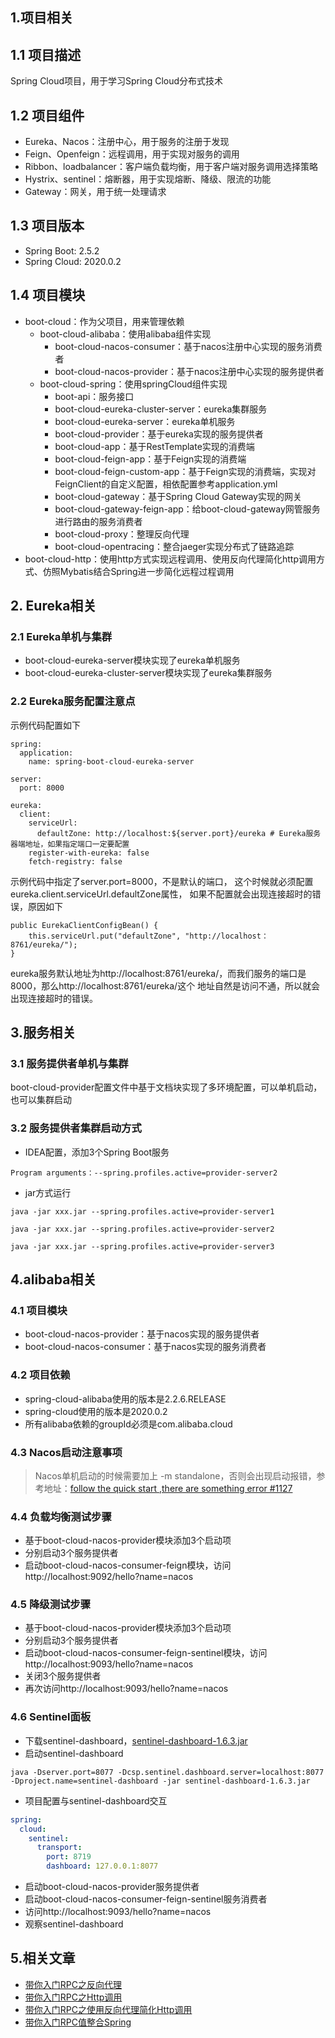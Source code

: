 ## 1.项目相关

## 1.1 项目描述
Spring Cloud项目，用于学习Spring Cloud分布式技术

## 1.2 项目组件
- Eureka、Nacos：注册中心，用于服务的注册于发现
- Feign、Openfeign：远程调用，用于实现对服务的调用
- Ribbon、loadbalancer：客户端负载均衡，用于客户端对服务调用选择策略
- Hystrix、sentinel：熔断器，用于实现熔断、降级、限流的功能
- Gateway：网关，用于统一处理请求

## 1.3 项目版本
- Spring Boot:    2.5.2
- Spring Cloud:   2020.0.2

## 1.4 项目模块
- boot-cloud：作为父项目，用来管理依赖
  - boot-cloud-alibaba：使用alibaba组件实现
    - boot-cloud-nacos-consumer：基于nacos注册中心实现的服务消费者
    - boot-cloud-nacos-provider：基于nacos注册中心实现的服务提供者
  - boot-cloud-spring：使用springCloud组件实现
    - boot-api：服务接口
    - boot-cloud-eureka-cluster-server：eureka集群服务
    - boot-cloud-eureka-server：eureka单机服务
    - boot-cloud-provider：基于eureka实现的服务提供者
    - boot-cloud-app：基于RestTemplate实现的消费端
    - boot-cloud-feign-app：基于Feign实现的消费端
    - boot-cloud-feign-custom-app：基于Feign实现的消费端，实现对FeignClient的自定义配置，相依配置参考application.yml
    - boot-cloud-gateway：基于Spring Cloud Gateway实现的网关
    - boot-cloud-gateway-feign-app：给boot-cloud-gateway网管服务进行路由的服务消费者
    - boot-cloud-proxy：整理反向代理
    - boot-cloud-opentracing：整合jaeger实现分布式了链路追踪
- boot-cloud-http：使用http方式实现远程调用、使用反向代理简化http调用方式、仿照Mybatis结合Spring进一步简化远程过程调用

## 2. Eureka相关

### 2.1 Eureka单机与集群
- boot-cloud-eureka-server模块实现了eureka单机服务
- boot-cloud-eureka-cluster-server模块实现了eureka集群服务

### 2.2 Eureka服务配置注意点
示例代码配置如下
```
spring:
  application:
    name: spring-boot-cloud-eureka-server

server:
  port: 8000

eureka:
  client:
    serviceUrl:
      defaultZone: http://localhost:${server.port}/eureka # Eureka服务器端地址，如果指定端口一定要配置
    register-with-eureka: false
    fetch-registry: false
```
示例代码中指定了server.port=8000，不是默认的端口，
这个时候就必须配置eureka.client.serviceUrl.defaultZone属性，
如果不配置就会出现连接超时的错误，原因如下
```
public EurekaClientConfigBean() {
    this.serviceUrl.put("defaultZone", "http://localhost：8761/eureka/");
}
```
eureka服务默认地址为http://localhost:8761/eureka/，而我们服务的端口是8000，那么http://localhost:8761/eureka/这个
地址自然是访问不通，所以就会出现连接超时的错误。

## 3.服务相关
### 3.1 服务提供者单机与集群
boot-cloud-provider配置文件中基于文档块实现了多环境配置，可以单机启动，也可以集群启动

### 3.2 服务提供者集群启动方式
- IDEA配置，添加3个Spring Boot服务
```
Program arguments：--spring.profiles.active=provider-server2
```
- jar方式运行
```
java -jar xxx.jar --spring.profiles.active=provider-server1

java -jar xxx.jar --spring.profiles.active=provider-server2

java -jar xxx.jar --spring.profiles.active=provider-server3
```

## 4.alibaba相关

### 4.1 项目模块
- boot-cloud-nacos-provider：基于nacos实现的服务提供者
- boot-cloud-nacos-consumer：基于nacos实现的服务消费者

### 4.2 项目依赖
- spring-cloud-alibaba使用的版本是2.2.6.RELEASE
- spring-cloud使用的版本是2020.0.2
- 所有alibaba依赖的groupId必须是com.alibaba.cloud

### 4.3 Nacos启动注意事项
> Nacos单机启动的时候需要加上 -m standalone，否则会出现启动报错，参考地址：[follow the quick start ,there are something error #1127](https://github.com/alibaba/nacos/issues/1127)

### 4.4 负载均衡测试步骤
- 基于boot-cloud-nacos-provider模块添加3个启动项
- 分别启动3个服务提供者
- 启动boot-cloud-nacos-consumer-feign模块，访问http://localhost:9092/hello?name=nacos

### 4.5 降级测试步骤
- 基于boot-cloud-nacos-provider模块添加3个启动项
- 分别启动3个服务提供者
- 启动boot-cloud-nacos-consumer-feign-sentinel模块，访问http://localhost:9093/hello?name=nacos
- 关闭3个服务提供者
- 再次访问http://localhost:9093/hello?name=nacos

### 4.6 Sentinel面板
- 下载sentinel-dashboard，[sentinel-dashboard-1.6.3.jar](https://github.com/alibaba/Sentinel/releases/download/1.6.3/sentinel-dashboard-1.6.3.jar)
- 启动sentinel-dashboard
```shell
java -Dserver.port=8077 -Dcsp.sentinel.dashboard.server=localhost:8077 -Dproject.name=sentinel-dashboard -jar sentinel-dashboard-1.6.3.jar
```
- 项目配置与sentinel-dashboard交互
```yaml
spring:
  cloud:
    sentinel:
      transport:
        port: 8719
        dashboard: 127.0.0.1:8077
```
- 启动boot-cloud-nacos-provider服务提供者
- 启动boot-cloud-nacos-consumer-feign-sentinel服务消费者
- 访问http://localhost:9093/hello?name=nacos
- 观察sentinel-dashboard

## 5.相关文章
- [带你入门RPC之反向代理](https://github.com/a601942905git/boot-cloud/tree/master/boot-cloud-proxy)
- [带你入门RPC之Http调用](https://github.com/a601942905git/boot-cloud/tree/master/boot-cloud-http-call)
- [带你入门RPC之使用反向代理简化Http调用](https://github.com/a601942905git/boot-cloud/blob/master/boot-cloud-http-call/READMD_HTTP_PROXY.md)
- [带你入门RPC值整合Spring](https://github.com/a601942905git/boot-cloud/blob/master/boot-cloud-http-call/README_SPRING.md)